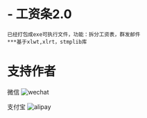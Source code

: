 # - 工资条2.0
    已经打包成exe可执行文件，功能：拆分工资表，群发邮件
    ***基于xlwt,xlrt，stmplib库





# 支持作者

微信 ![wechat](https://github.com/maguag/SendSalary/blob/master/img/wechat3.jpg)

支付宝 ![alipay](https://github.com/maguag/SendSalary/blob/master/img/alipay3.jpg)
